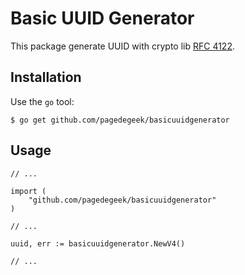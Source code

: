 # Basic UUID Generator

This package generate UUID with crypto lib [RFC 4122](http://www.ietf.org/rfc/rfc4122.txt).

## Installation

Use the `go` tool:

	$ go get github.com/pagedegeek/basicuuidgenerator

## Usage

```
// ...

import (
    "github.com/pagedegeek/basicuuidgenerator"
)

// ...

uuid, err := basicuuidgenerator.NewV4()

// ...
```

